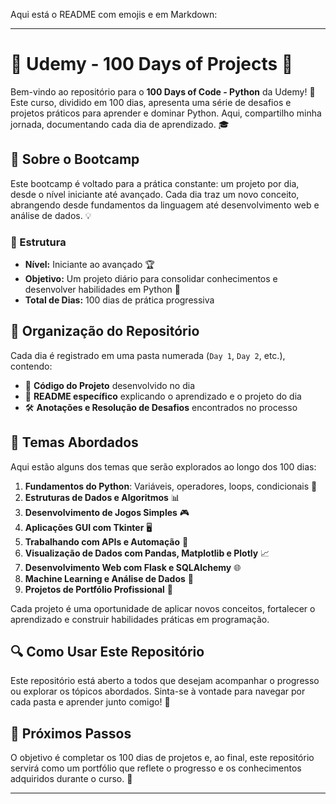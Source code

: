 Aqui está o README com emojis e em Markdown:

---

# 🐍 Udemy - 100 Days of Projects 🐍

Bem-vindo ao repositório para o **100 Days of Code - Python** da Udemy! 🚀 Este curso, dividido em 100 dias, apresenta uma série de desafios e projetos práticos para aprender e dominar Python. Aqui, compartilho minha jornada, documentando cada dia de aprendizado. 🎓

## 📘 Sobre o Bootcamp

Este bootcamp é voltado para a prática constante: um projeto por dia, desde o nível iniciante até avançado. Cada dia traz um novo conceito, abrangendo desde fundamentos da linguagem até desenvolvimento web e análise de dados. 💡

### 📌 Estrutura

- **Nível:** Iniciante ao avançado 🏆
- **Objetivo:** Um projeto diário para consolidar conhecimentos e desenvolver habilidades em Python 🧠
- **Total de Dias:** 100 dias de prática progressiva

## 📂 Organização do Repositório

Cada dia é registrado em uma pasta numerada (`Day 1`, `Day 2`, etc.), contendo:

- 📄 **Código do Projeto** desenvolvido no dia
- 📝 **README específico** explicando o aprendizado e o projeto do dia
- 🛠️ **Anotações e Resolução de Desafios** encontrados no processo

## 🌟 Temas Abordados

Aqui estão alguns dos temas que serão explorados ao longo dos 100 dias:

1. **Fundamentos do Python**: Variáveis, operadores, loops, condicionais 🔄
2. **Estruturas de Dados e Algoritmos** 📊
3. **Desenvolvimento de Jogos Simples** 🎮
4. **Aplicações GUI com Tkinter** 🖥️
5. **Trabalhando com APIs e Automação** 🔌
6. **Visualização de Dados com Pandas, Matplotlib e Plotly** 📈
7. **Desenvolvimento Web com Flask e SQLAlchemy** 🌐
8. **Machine Learning e Análise de Dados** 🤖
9. **Projetos de Portfólio Profissional** 💼

Cada projeto é uma oportunidade de aplicar novos conceitos, fortalecer o aprendizado e construir habilidades práticas em programação.

## 🔍 Como Usar Este Repositório

Este repositório está aberto a todos que desejam acompanhar o progresso ou explorar os tópicos abordados. Sinta-se à vontade para navegar por cada pasta e aprender junto comigo! 🥳

## 🎯 Próximos Passos

O objetivo é completar os 100 dias de projetos e, ao final, este repositório servirá como um portfólio que reflete o progresso e os conhecimentos adquiridos durante o curso. 💪

---

